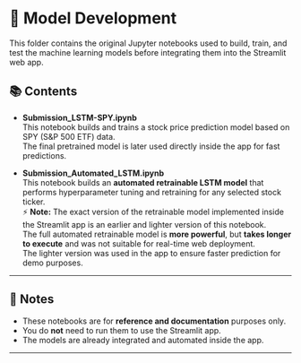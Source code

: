 # 🧠 Model Development

This folder contains the original Jupyter notebooks used to build, train, and test the machine learning models before integrating them into the Streamlit web app.

## 📚 Contents

- **Submission_LSTM-SPY.ipynb**  
  This notebook builds and trains a stock price prediction model based on SPY (S&P 500 ETF) data.  
  The final pretrained model is later used directly inside the app for fast predictions.

- **Submission_Automated_LSTM.ipynb**  
  This notebook builds an **automated retrainable LSTM model** that performs hyperparameter tuning and retraining for any selected stock ticker.  
  ⚡ **Note:** The exact version of the retrainable model implemented inside the Streamlit app is an earlier and lighter version of this notebook.  
  The full automated retrainable model is **more powerful**, but **takes longer to execute** and was not suitable for real-time web deployment.  
  The lighter version was used in the app to ensure faster prediction for demo purposes.

---

## 📢 Notes

- These notebooks are for **reference and documentation** purposes only.
- You do **not** need to run them to use the Streamlit app.
- The models are already integrated and automated inside the app.

---
